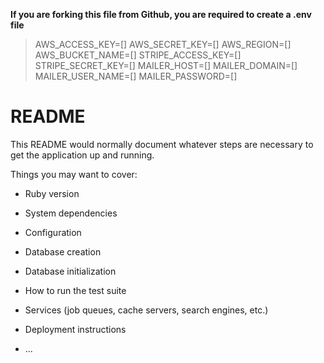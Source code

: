 **If you are forking this file from Github, you are required to create a .env file**
>AWS_ACCESS_KEY=[]
>AWS_SECRET_KEY=[]
>AWS_REGION=[]
>AWS_BUCKET_NAME=[]
>STRIPE_ACCESS_KEY=[]
>STRIPE_SECRET_KEY=[]
>MAILER_HOST=[]
>MAILER_DOMAIN=[]
>MAILER_USER_NAME=[]
>MAILER_PASSWORD=[]



# README

This README would normally document whatever steps are necessary to get the
application up and running.

Things you may want to cover:

* Ruby version

* System dependencies

* Configuration

* Database creation

* Database initialization

* How to run the test suite

* Services (job queues, cache servers, search engines, etc.)

* Deployment instructions

* ...
